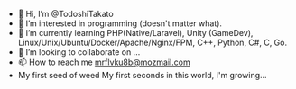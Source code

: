 - 👋 Hi, I’m @TodoshiTakato
- 👀 I’m interested in programming (doesn't matter what).
- 🌱 I’m currently learning PHP(Native/Laravel), Unity (GameDev), Linux/Unix/Ubuntu/Docker/Apache/Nginx/FPM, C++, Python, C#, C, Go.
- 💞️ I’m looking to collaborate on ...
- 📫 How to reach me mrflvku8b@mozmail.com
- My first seed of weed My first seconds in this world, I'm growing...
<!---
TodoshiTakato/TodoshiTakato is a ✨ special ✨ repository because its `README.md` (this file) appears on your GitHub profile.
You can click the Preview link to take a look at your changes.
--->
